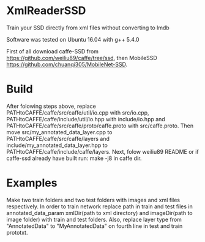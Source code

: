 # XmlReaderSSD
Train your SSD directly from xml files without converting to lmdb 

Software was tested on Ubuntu 16.04 with g++ 5.4.0

First of all download caffe-SSD from https://github.com/weiliu89/caffe/tree/ssd, then MobileSSD https://github.com/chuanqi305/MobileNet-SSD. 

# Build

After folowing steps above, replace  PATHtoCAFFE/caffe/src/caffe/util/io.cpp with src/io.cpp, PATHtoCAFFE/caffe/include/util/io.hpp with include/io.hpp and PATHtoCAFFE/caffe/src/caffe/proto/caffe.proto with src/caffe.proto. Then move src/my_annotated_data_layer.cpp to PATHtoCAFFE/caffe/src/caffe/layers and include/my_annotated_data_layer.hpp to PATHtoCAFFE/caffe/include/caffe/layers.
Next, folow weiliu89 README or if caffe-ssd already have built run: make -j8 in caffe dir.

# Examples

Make two train folders and two test folders with images and xml files respectively. In order to train network replace path in train and test files in annotated_data_param xmlDir(path to xml directory) and imageDir(path to image folder) with train and test folders. Also, replace layer type from "AnnotatedData" to "MyAnnotatedData" on fourth line in test and train prototxt. 
